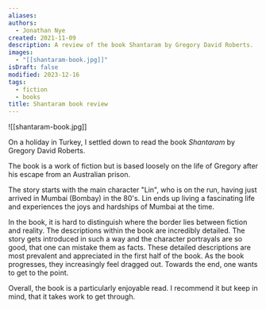 ```yaml
---
aliases:
authors:
  - Jonathan Nye
created: 2021-11-09
description: A review of the book Shantaram by Gregory David Roberts.
images:
  - "[[shantaram-book.jpg]]"
isDraft: false
modified: 2023-12-16
tags:
  - fiction
  - books
title: Shantaram book review
---
```


![[shantaram-book.jpg]]

On a holiday in Turkey, I settled down to read the book _Shantaram_ by Gregory David Roberts.

The book is a work of fiction but is based loosely on the life of Gregory after his escape from an Australian prison.

The story starts with the main character "Lin", who is on the run, having just arrived in Mumbai (Bombay) in the 80's.
Lin ends up living a fascinating life and experiences the joys and hardships of Mumbai at the time.

In the book, it is hard to distinguish where the border lies between fiction and reality.
The descriptions within the book are incredibly detailed.
The story gets introduced in such a way and the character portrayals are so good, that one can mistake them as facts.
These detailed descriptions are most prevalent and appreciated in the first half of the book.
As the book progresses, they increasingly feel dragged out.
Towards the end, one wants to get to the point.

Overall, the book is a particularly enjoyable read. I recommend it but keep in mind, that it takes work to get through.
